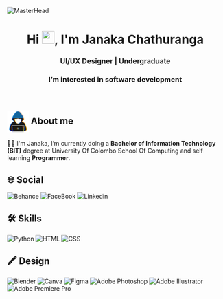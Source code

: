![MasterHead](https://cdna.artstation.com/p/assets/images/images/028/102/058/original/pixel-jeff-matrix-s.gif?1593487263)

<h1 align="center">Hi <img src="https://media.giphy.com/media/hvRJCLFzcasrR4ia7z/giphy.gif" width="29px" height="30px" />, I'm Janaka Chathuranga </h1>
<h3 align="center">UI/UX Designer | Undergraduate </h3>
<h3 align="center"> I’m interested in software development </h3>

<a href="https://github.com/mwjchathuranga"><img src="https://komarev.com/ghpvc/?username=mwjchathuranga&style=flat-square&color=red" alt=""/></a>

## <picture><img src = "https://github.com/0xAbdulKhalid/0xAbdulKhalid/raw/main/assets/mdImages/about_me.gif" width = 50px align= center></picture> **About me**

🙋‍♂️ I'm Janaka, I’m currently doing a **Bachelor of Information Technology (BIT)** degree at University Of Colombo School Of Computing and self learning **Programmer**.

## 🌐 Social

![Behance](https://img.shields.io/badge/-Behance-blue?style=for-the-badge&logo=behance&logoColor=white)
![FaceBook](https://img.shields.io/badge/Facebook-1877F2?style=for-the-badge&logo=facebook&logoColor=white)
![Linkedin](https://img.shields.io/badge/LinkedIn-0077B5?style=for-the-badge&logo=linkedin&logoColor=white)

## 🛠️ Skills

![Python](https://img.shields.io/badge/Python-3776AB?style=for-the-badge&logo=python&logoColor=white)
![HTML](https://img.shields.io/badge/HTML-239120?style=for-the-badge&logo=html5&logoColor=white)
![CSS](https://img.shields.io/badge/CSS-239120?&style=for-the-badge&logo=css3&logoColor=white)

## 🖍 Design

![Blender](https://img.shields.io/badge/blender-%23F5792A.svg?style=for-the-badge&logo=blender&logoColor=white)
![Canva](https://img.shields.io/badge/Canva-%2300C4CC.svg?&style=for-the-badge&logo=Canva&logoColor=white)
![Figma](https://img.shields.io/badge/Figma-F24E1E?style=for-the-badge&logo=figma&logoColor=white)
![Adobe Photoshop](https://img.shields.io/badge/Adobe%20Photoshop-31A8FF?style=for-the-badge&logo=Adobe%20Photoshop&logoColor=black)
![Adobe Illustrator](https://img.shields.io/badge/Adobe%20Illustrator-FF9A00?style=for-the-badge&logo=adobe%20illustrator&logoColor=white)
![Adobe Premiere Pro](https://img.shields.io/badge/Adobe%20Premiere%20Pro-9999FF?style=for-the-badge&logo=Adobe%20Premiere%20Pro&logoColor=white)
